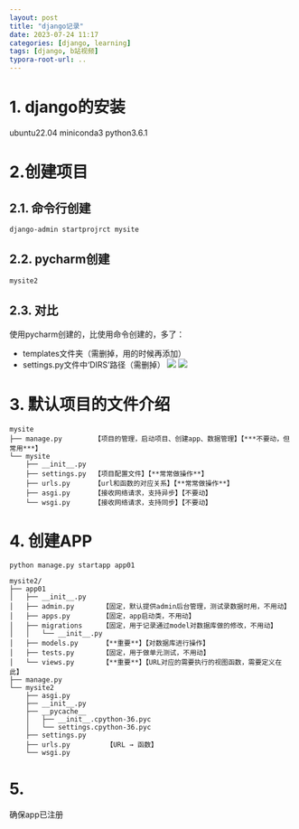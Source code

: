 ```yaml
---
layout: post
title: "django记录"
date: 2023-07-24 11:17
categories: [django, learning]
tags: [django, b站视频]
typora-root-url: ..
---
```

# 1. django的安装
ubuntu22.04
miniconda3
python3.6.1

# 2.创建项目
## 2.1. 命令行创建
```shell
django-admin startprojrct mysite
```
## 2.2. pycharm创建
```shell
mysite2
```
## 2.3. 对比
使用pycharm创建的，比使用命令创建的，多了：
- templates文件夹（需删掉，用的时候再添加）
- settings.py文件中‘DIRS’路径（需删掉）
![](assets/images/2307/Pasted%20image%2020230725093809.png)
![](assets/images/2307/Pasted%20image%2020230725094219.png)

# 3. 默认项目的文件介绍
```shell
mysite
├── manage.py        【项目的管理，启动项目、创建app、数据管理】【***不要动，但常用***】
└── mysite
    ├── __init__.py
    ├── settings.py  【项目配置文件】【**常常做操作**】
    ├── urls.py      【url和函数的对应关系】【**常常做操作**】
    ├── asgi.py      【接收网络请求，支持异步】【不要动】
    └── wsgi.py      【接收网络请求，支持同步】【不要动】
```

# 4. 创建APP
```shell
python manage.py startapp app01
```
```shell
mysite2/
├── app01
│   ├── __init__.py
│   ├── admin.py       【固定，默认提供admin后台管理，测试录数据时用，不用动】
│   ├── apps.py        【固定，app启动类，不用动】
│   ├── migrations     【固定，用于记录通过model对数据库做的修改，不用动】
│   │   └── __init__.py
│   ├── models.py      【**重要**】【对数据库进行操作】
│   ├── tests.py       【固定，用于做单元测试，不用动】
│   └── views.py       【**重要**】【URL对应的需要执行的视图函数，需要定义在此】
├── manage.py
└── mysite2
    ├── asgi.py
    ├── __init__.py
    ├── __pycache__
    │   ├── __init__.cpython-36.pyc
    │   └── settings.cpython-36.pyc
    ├── settings.py
    ├── urls.py         【URL → 函数】
    └── wsgi.py
```

# 5. 
确保app已注册
